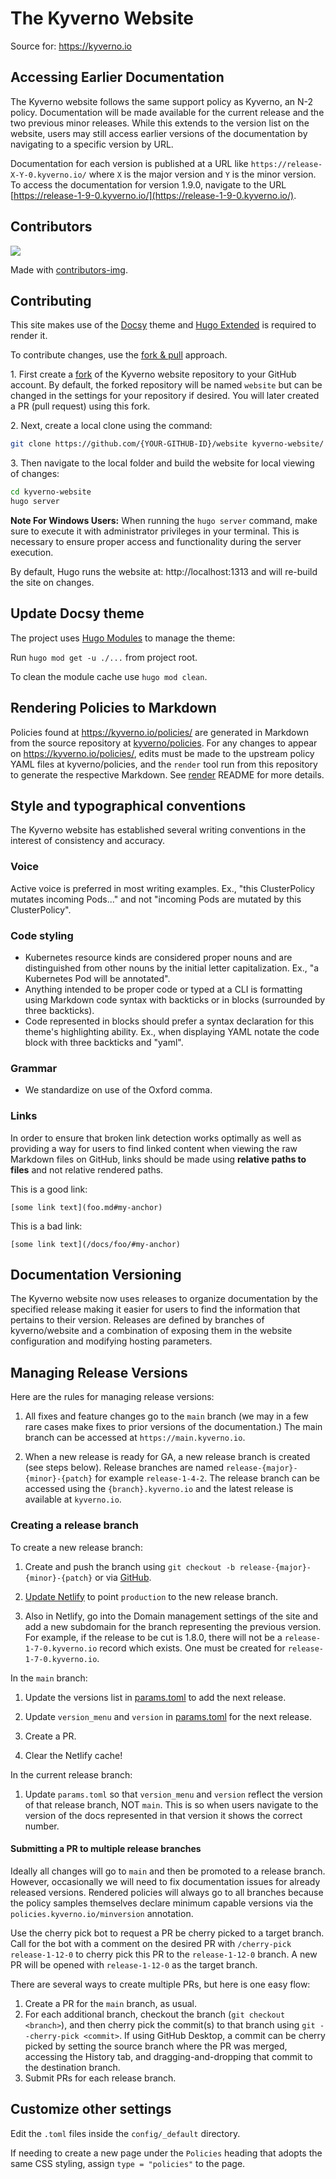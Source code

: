 # The Kyverno Website

Source for: https://kyverno.io

## Accessing Earlier Documentation

The Kyverno website follows the same support policy as Kyverno, an N-2 policy. Documentation will be made available for the current release and the two previous minor releases. While this extends to the version list on the website, users may still access earlier versions of the documentation by navigating to a specific version by URL.

Documentation for each version is published at a URL like `https://release-X-Y-0.kyverno.io/` where `X` is the major version and `Y` is the minor version. To access the documentation for version 1.9.0, navigate to the URL [https://release-1-9-0.kyverno.io/](https://release-1-9-0.kyverno.io/).

## Contributors

<a href="https://github.com/kyverno/website/graphs/contributors">
  <img src="https://contrib.rocks/image?repo=kyverno/website" />
</a>

Made with [contributors-img](https://contrib.rocks).

## Contributing

This site makes use of the [Docsy](https://docsy.dev) theme and [Hugo Extended](https://gohugo.io/getting-started/installing#fetch-from-github) is required to render it.

To contribute changes, use the [fork & pull](https://movi.hashnode.dev/how-to-successfully-fork-clone-signoff-and-make-a-pull-request-ckdyt03sy06utjas18lx1cjer) approach.

1\. First create a [fork](https://docs.github.com/en/get-started/quickstart/fork-a-repo) of the Kyverno website repository to your GitHub account. By default, the forked repository will be named `website` but can be changed in the settings for your repository if desired. You will later created a PR (pull request) using this fork.

2\. Next, create a local clone using the command:

```sh
git clone https://github.com/{YOUR-GITHUB-ID}/website kyverno-website/
```

3\. Then navigate to the local folder and build the website for local viewing of changes:

```sh
cd kyverno-website
hugo server
```

**Note For Windows Users:** When running the `hugo server` command, make sure to execute it with administrator privileges in your terminal. This is necessary to ensure proper access and functionality during the server execution.

By default, Hugo runs the website at: http://localhost:1313 and will re-build the site on changes.

## Update Docsy theme

The project uses [Hugo Modules](https://gohugo.io/hugo-modules/) to manage the theme:

Run `hugo mod get -u ./...` from project root.

To clean the module cache use `hugo mod clean`.

## Rendering Policies to Markdown

Policies found at https://kyverno.io/policies/ are generated in Markdown from the source repository at [kyverno/policies](https://github.com/kyverno/policies). For any changes to appear on https://kyverno.io/policies/, edits must be made to the upstream policy YAML files at kyverno/policies, and the `render` tool run from this repository to generate the respective Markdown. See [render](/render/README.md) README for more details.

## Style and typographical conventions

The Kyverno website has established several writing conventions in the interest of consistency and accuracy.

### Voice

Active voice is preferred in most writing examples. Ex., "this ClusterPolicy mutates incoming Pods..." and not "incoming Pods are mutated by this ClusterPolicy".

### Code styling

* Kubernetes resource kinds are considered proper nouns and are distinguished from other nouns by the initial letter capitalization. Ex., "a Kubernetes Pod will be annotated".
* Anything intended to be proper code or typed at a CLI is formatting using Markdown code syntax with backticks or in blocks (surrounded by three backticks).
* Code represented in blocks should prefer a syntax declaration for this theme's highlighting ability. Ex., when displaying YAML notate the code block with three backticks and "yaml".

### Grammar

* We standardize on use of the Oxford comma.

### Links

In order to ensure that broken link detection works optimally as well as providing a way for users to find linked content when viewing the raw Markdown files on GitHub, links should be made using **relative paths to files** and not relative rendered paths.

This is a good link:

```
[some link text](foo.md#my-anchor)
```

This is a bad link:

```
[some link text](/docs/foo/#my-anchor)
```

## Documentation Versioning

The Kyverno website now uses releases to organize documentation by the specified release making it easier for users to find the information that pertains to their version. Releases are defined by branches of kyverno/website and a combination of exposing them in the website configuration and modifying hosting parameters.

## Managing Release Versions

Here are the rules for managing release versions:

1. All fixes and feature changes go to the `main` branch (we may in a few rare cases make fixes to prior versions of the documentation.) The main branch can be accessed at `https://main.kyverno.io`.

2. When a new release is ready for GA, a new release branch is created (see steps below). Release branches are named `release-{major}-{minor}-{patch}` for example `release-1-4-2`. The release branch can be accessed using the `{branch}.kyverno.io` and the latest release is available at `kyverno.io`.

### Creating a release branch

To create a new release branch:

1. Create and push the branch using `git checkout -b release-{major}-{minor}-{patch}` or via [GitHub](https://github.com/kyverno/website/branches).

2. [Update Netlify](https://app.netlify.com/sites/kyverno/settings/deploys#branches) to point `production` to the new release branch.

3. Also in Netlify, go into the Domain management settings of the site and add a new subdomain for the branch representing the previous version. For example, if the release to be cut is 1.8.0, there will not be a `release-1-7-0.kyverno.io` record which exists. One must be created for `release-1-7-0.kyverno.io`.

In the `main` branch:

1. Update the versions list in [params.toml](/config/_default/params.toml) to add the next release.

2. Update `version_menu` and `version` in [params.toml](/config/_default/params.toml) for the next release.

3. Create a PR.

4. Clear the Netlify cache!

In the current release branch:

1. Update `params.toml` so that `version_menu` and `version` reflect the version of that release branch, NOT `main`. This is so when users navigate to the version of the docs represented in that version it shows the correct number.

#### Submitting a PR to multiple release branches

Ideally all changes will go to `main` and then be promoted to a release branch. However, occasionally we will need to fix documentation issues for already released versions. Rendered policies will always go to all branches because the policy samples themselves declare minimum capable versions via the `policies.kyverno.io/minversion` annotation.

Use the cherry pick bot to request a PR be cherry picked to a target branch. Call for the bot with a comment on the desired PR with `/cherry-pick release-1-12-0` to cherry pick this PR to the `release-1-12-0` branch. A new PR will be opened with `release-1-12-0` as the target branch.

There are several ways to create multiple PRs, but here is one easy flow:

1. Create a PR for the `main` branch, as usual.
2. For each additional branch, checkout the branch (`git checkout <branch>`), and then cherry pick the commit(s) to that branch using `git --cherry-pick <commit>`. If using GitHub Desktop, a commit can be cherry picked by setting the source branch where the PR was merged, accessing the History tab, and dragging-and-dropping that commit to the destination branch.
3. Submit PRs for each release branch.

## Customize other settings

Edit the `.toml` files inside the `config/_default` directory.

If needing to create a new page under the `Policies` heading that adopts the same CSS styling, assign `type = "policies"` to the page.
